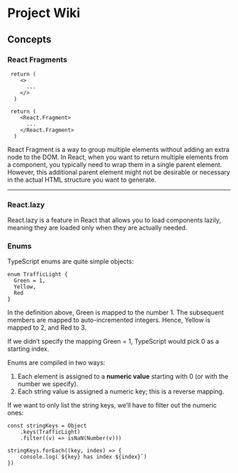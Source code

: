 # Project Wiki

## Concepts

### **React Fragments**
```
 return (
    <>
      ...
    </>
  )
```

```
 return (
    <React.Fragment>
      ...
    </React.Fragment>
  )
```
React Fragment is a way to group multiple elements without adding an extra node to the DOM. In React, when you want to return multiple elements from a component, you typically need to wrap them in a single parent element. However, this additional parent element might not be desirable or necessary in the actual HTML structure you want to generate.
___

### React.lazy
React.lazy is a feature in React that allows you to load components lazily, meaning they are loaded only when they are actually needed. 

### Enums

TypeScript enums are quite simple objects:

```
enum TrafficLight {
  Green = 1,
  Yellow,
  Red
}
```
In the definition above, Green is mapped to the number 1. The subsequent members are mapped to auto-incremented integers. Hence, Yellow is mapped to 2, and Red to 3.

If we didn’t specify the mapping Green = 1, TypeScript would pick 0 as a starting index.

Enums are compiled in two ways:
1. Each element is assigned to a **numeric value** starting with 0 (or with the number we specify).
2. Each string value is assigned a numeric key; this is a reverse mapping.

If we want to only list the string keys, we’ll have to filter out the numeric ones:

```
const stringKeys = Object
    .keys(TrafficLight)
    .filter((v) => isNaN(Number(v)))

stringKeys.forEach((key, index) => {
    console.log(`${key} has index ${index}`)
})
```